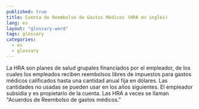 ```yaml
---
published: true
title: Cuenta de Reembolso de Gastos Médicos (HRA en inglés)
lang: es
layout: "glossary-word"
tags: glossary
categories:
  - es
  - glossary
---
```


La HRA son planes de salud grupales financiados por el empleador, de los cuales los empleados reciben reembolsos libres de impuestos para gastos médicos calificados hasta una cantidad anual fija en dólares. Las cantidades no usadas se pueden usar en los años siguientes. El empleador subsidia y es propietario de la cuenta. Las HRA a veces se llaman "Acuerdos de Reembolso de gastos médicos."
